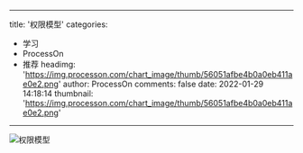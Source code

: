 
---
title: '权限模型'
categories: 
 - 学习
 - ProcessOn
 - 推荐
headimg: 'https://img.processon.com/chart_image/thumb/56051afbe4b0a0eb411ae0e2.png'
author: ProcessOn
comments: false
date: 2022-01-29 14:18:14
thumbnail: 'https://img.processon.com/chart_image/thumb/56051afbe4b0a0eb411ae0e2.png'
---

<div>   
<img class="thumb" alt="权限模型" src="https://img.processon.com/chart_image/thumb/56051afbe4b0a0eb411ae0e2.png" referrerpolicy="no-referrer">
<p></p>  
</div>
            
